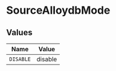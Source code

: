 # SourceAlloydbMode


## Values

| Name      | Value     |
| --------- | --------- |
| `DISABLE` | disable   |